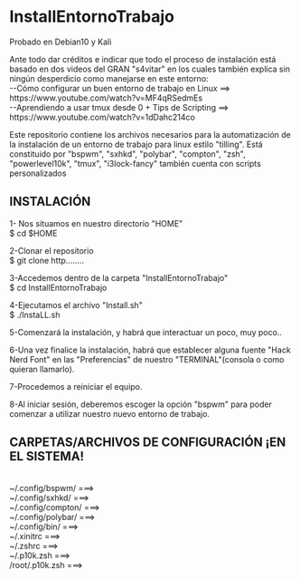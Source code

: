# InstallEntornoTrabajo
Probado en Debian10 y Kali

<p>Ante todo dar créditos e indicar que todo el proceso de instalación 
está basado en dos videos del GRAN "s4vitar" en los cuales
también explica sin ningún desperdicio como manejarse en este entorno:</br>
--Cómo configurar un buen entorno de trabajo en Linux ==> https://www.youtube.com/watch?v=MF4qRSedmEs</br>
--Aprendiendo a usar tmux desde 0 + Tips de Scripting ==> https://www.youtube.com/watch?v=1dDahc214co
 </p>
 
 
Este repositorio contiene los archivos necesarios
para la automatización de la instalación de
un entorno de trabajo para linux estilo "tilling".
Está constituido por "bspwm", "sxhkd", "polybar", "compton", "zsh", "powerlevel10k", "tmux", "i3lock-fancy"
también cuenta con scripts personalizados

INSTALACIÓN
------------
1- Nos situamos en nuestro directorio "HOME"</br>
   $ cd $HOME 

2-Clonar el repositorio </br>
   $ git clone http........

3-Accedemos dentro de la carpeta "InstallEntornoTrabajo" </br>
   $ cd InstallEntornoTrabajo

4-Ejecutamos el archivo "Install.sh" </br>
   $ ./InstaLL.sh

5-Comenzará la instalación, y habrá que interactuar un poco, muy poco..

6-Una vez finalice la instalación, habrá que establecer alguna fuente "Hack Nerd Font" en las "Preferencias" de nuestro "TERMINAL"(consola o como quieran llamarlo).

7-Procedemos a reiniciar el equipo.

8-Al iniciar sesión, deberemos escoger la opción "bspwm" para poder comenzar a utilizar nuestro nuevo entorno de trabajo.

CARPETAS/ARCHIVOS DE CONFIGURACIÓN ¡EN EL SISTEMA!
---------------------------------------------------------------
</br> ~/.config/bspwm/      ===>
</br> ~/.config/sxhkd/      ===>
</br> ~/.config/compton/    ===>
</br> ~/.config/polybar/    ===>
</br> ~/.config/bin/        ===>
</br> ~/.xinitrc        ===>
</br> ~/.zshrc          ===>
</br> ~/.p10k.zsh       ===>
</br> /root/.p10k.zsh   ===>
